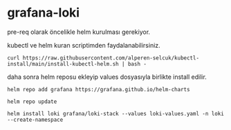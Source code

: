 # grafana-loki

pre-req olarak öncelikle helm kurulması gerekiyor.

kubectl ve helm kuran scriptimden faydalanabilirsiniz.

```
curl https://raw.githubusercontent.com/alperen-selcuk/kubectl-install/main/install-kubectl-helm.sh | bash -
```

daha sonra helm reposu ekleyip values dosyasıyla birlikte install edilir.

```
helm repo add grafana https://grafana.github.io/helm-charts

helm repo update

helm install loki grafana/loki-stack --values loki-values.yaml -n loki --create-namespace
```

